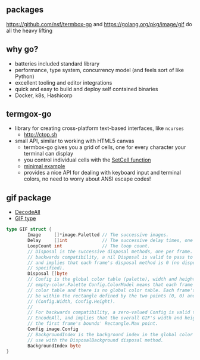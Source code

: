 packages
--------

https://github.com/nsf/termbox-go and https://golang.org/pkg/image/gif do all the heavy lifting

why go?
-------
- batteries included standard library
- performance, type system, concurrency model (and feels sort of like Python)
- excellent tooling and editor integrations
- quick and easy to build and deploy self contained binaries
- Docker, k8s, Hashicorp

termgox-go
----------
* library for creating cross-platform text-based interfaces, like `ncurses`
  - http://ctop.sh
* small API, similar to working with HTML5 canvas
  - termbox-go gives you a grid of cells, one for every character your terminal can display
  - you control individual cells with the [SetCell function](http://godoc.org/github.com/nsf/termbox-go#SetCell)
  - [minimal example](https://github.com/nsf/termbox-go/blob/master/_demos/random_output.go)
  - provides a nice API for dealing with keyboard input and terminal colors, no need to worry about ANSI escape codes!

gif package
-----------
* [DecodeAll](https://golang.org/pkg/image/gif/#DecodeAll)
* [GIF type](https://golang.org/pkg/image/gif/#GIF)

```go
type GIF struct {
        Image     []*image.Paletted // The successive images.
        Delay     []int             // The successive delay times, one per frame, in 100ths of a second.
        LoopCount int               // The loop count.
        // Disposal is the successive disposal methods, one per frame. For
        // backwards compatibility, a nil Disposal is valid to pass to EncodeAll,
        // and implies that each frame's disposal method is 0 (no disposal
        // specified).
        Disposal []byte
        // Config is the global color table (palette), width and height. A nil or
        // empty-color.Palette Config.ColorModel means that each frame has its own
        // color table and there is no global color table. Each frame's bounds must
        // be within the rectangle defined by the two points (0, 0) and
        // (Config.Width, Config.Height).
        //
        // For backwards compatibility, a zero-valued Config is valid to pass to
        // EncodeAll, and implies that the overall GIF's width and height equals
        // the first frame's bounds' Rectangle.Max point.
        Config image.Config
        // BackgroundIndex is the background index in the global color table, for
        // use with the DisposalBackground disposal method.
        BackgroundIndex byte
}
```
